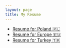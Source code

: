 ```yaml
---
layout: page
title: My Resume
---
```


- [Resume for Poland 🇵🇱](http://opethef10.github.io/resume)
- [Resume for Europe 🇪🇺](http://opethef10.github.io/resume/europe.html)
- [Resume for Turkey 🇹🇷](http://opethef10.github.io/resume/turkish.html)
